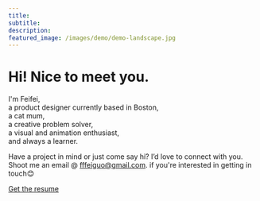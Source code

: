 ```yaml
---
title: 
subtitle: 
description: 
featured_image: /images/demo/demo-landscape.jpg
---
```


<h1>Hi! Nice to meet you.</h1>

I'm Feifei, <br>
a product designer currently based in Boston,<br>
a cat mum,<br>
a creative problem solver,<br>
a visual and animation enthusiast,<br>
and always a learner.<br>

Have a project in mind or just come say hi? I’d love to connect with you. Shoot me an email @ [fffeiguo@gmail.com](mailto:fffeiguo@gmail.com). if you're interested in getting in touch😊

<a href="https://jekyllthemes.io/theme/index-portfolio-jekyll-theme" class="button button--large">Get the resume</a>
